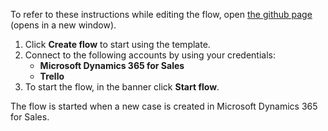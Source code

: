 To refer to these instructions while editing the flow, open [the github page](https://github.com/ot4i/app-connect-templates/tree/master/resources/markdown/Create%20a%20new%20Trello%20card%20when%20a%20new%20case%20is%20created%20in%20Microsoft%20Dynamics_instructions.md) (opens in a new window).

1.	Click **Create flow** to start using the template.
2.	Connect to the following accounts by using your credentials:
    -	**Microsoft Dynamics 365 for Sales** 
    - **Trello**
3.	To start the flow, in the banner click **Start flow**.

The flow is started when a new case is created in Microsoft Dynamics 365 for Sales.
